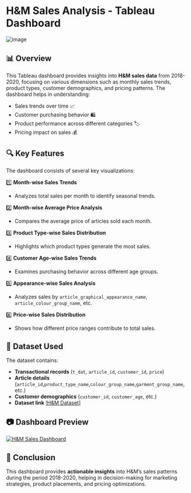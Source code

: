 # H&M Sales Analysis - Tableau Dashboard

![image](https://github.com/user-attachments/assets/3c9a839a-5e8f-4d78-99ed-85f0bcc10cb9)

## 📊 Overview
This Tableau dashboard provides insights into **H&M sales data** from 2018-2020, focusing on various dimensions such as monthly sales trends, product types, customer demographics, and pricing patterns. The dashboard helps in understanding:
- Sales trends over time 📈
- Customer purchasing behavior 🛍️
- Product performance across different categories 🏷️
- Pricing impact on sales 💰

## 🔍 Key Features
The dashboard consists of several key visualizations:

1️⃣ **Month-wise Sales Trends** 
   - Analyzes total sales per month to identify seasonal trends.  

2️⃣ **Month-wise Average Price Analysis**   
   - Compares the average price of articles sold each month.  

3️⃣ **Product Type-wise Sales Distribution** 
   - Highlights which product types generate the most sales.  

4️⃣ **Customer Age-wise Sales Trends** 
   - Examines purchasing behavior across different age groups.  

5️⃣ **Appearance-wise Sales Analysis** 
   - Analyzes sales by `article_graphical_appearance_name`, `article_colour_group_name`, etc.  

6️⃣ **Price-wise Sales Distribution**   
   - Shows how different price ranges contribute to total sales.  

## 📂 Dataset Used
The dataset contains:
- **Transactional records** (`t_dat`, `article_id`, `customer_id`, `price`)  
- **Article details** (`article_id`,`product_type_name`,`colour_group_name`,`garment_group_name`, etc.)  
- **Customer demographics** (`customer_id`, `customer_age`, etc.)
- **Dataset link** [!H&M Dataset](https://www.kaggle.com/competitions/h-and-m-personalized-fashion-recommendations/data?select=transactions_train.csv)]

## 📷 Dashboard Preview

[![H&M Sales Dashboard](https://github.com/user-attachments/assets/832011b7-9f0f-464d-931e-d72a67e17a7c)](https://public.tableau.com/views/HM2018-20SalesReport/Dashboard1)

## 📌 Conclusion
This dashboard provides **actionable insights** into H&M’s sales patterns during the period 2018-2020, helping in decision-making for marketing strategies, product placements, and pricing optimizations.
